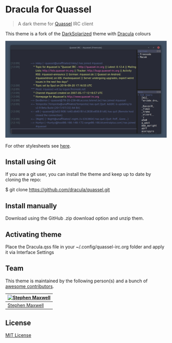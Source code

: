 # Dracula for Quassel
> A dark theme for [Quassel](http://www.quassel-irc.org/) IRC client

This theme is a fork of the [DarkSolarized](https://gist.github.com/Zren/e91ad5197f9d6b6d410f) theme with [Dracula](https://github.com/dracula/dracula-theme) colours

![Screenshot](img/screenshot.png)

For other stylesheets see [here](http://bugs.quassel-irc.org/projects/quassel-irc/wiki/Stylesheet_Gallery).

## Install using Git
If you are a git user, you can install the theme and keep up to date by cloning the repo:

$ git clone https://github.com/dracula/quassel.git

## Install manually
Download using the GitHub .zip download option and unzip them.

## Activating theme
Place the Dracula.qss file in your ~/.config/quassel-irc.org folder and apply it via Interface Settings

## Team

This theme is maintained by the following person(s) and a bunch of [awesome contributors](https://github.com/dracula/template/graphs/contributors).


[![Stephen Maxwell](https://avatars0.githubusercontent.com/u/25594630?v=3&s=70)](https://github.com/iinkky) |
--- |
[Stephen Maxwell](https://github.com/iinkky) |

## License

[MIT License](./LICENSE)
